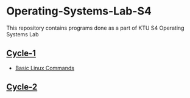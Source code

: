
# Operating-Systems-Lab-S4
This repository contains programs done as a part of KTU S4 Operating Systems Lab

## [Cycle-1](Cycle-1)

 - [Basic Linux Commands](Cycle-1/Linux_Commands.md)

## [Cycle-2](Cycle-2)
